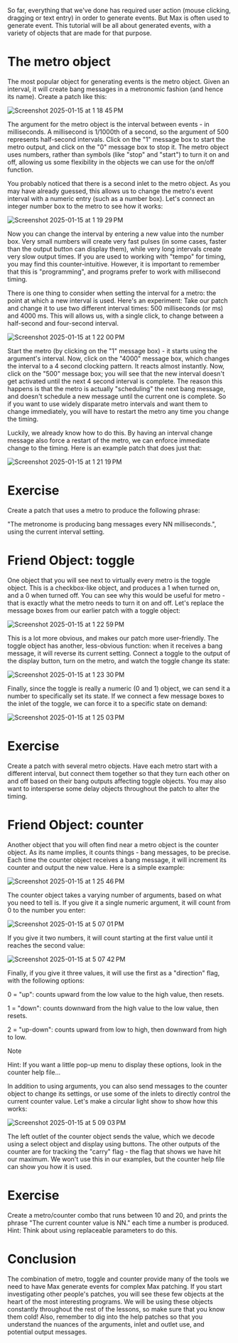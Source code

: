 So far, everything that we've done has required user action (mouse clicking, dragging or text entry) in order to generate events. But Max is often used to generate event. This tutorial will be all about generated events, with a variety of objects that are made for that purpose.

# The metro object
The most popular object for generating events is the metro object. Given an interval, it will create bang messages in a metronomic fashion (and hence its name). Create a patch like this:

![Screenshot 2025-01-15 at 1 18 45 PM](https://github.com/user-attachments/assets/a846d320-d51f-4687-a8a8-861e49e1a03a)

The argument for the metro object is the interval between events - in milliseconds. A millisecond is 1/1000th of a second, so the argument of 500 represents half-second intervals. Click on the "1" message box to start the metro output, and click on the "0" message box to stop it. The metro object uses numbers, rather than symbols (like "stop" and "start") to turn it on and off, allowing us some flexibility in the objects we can use for the on/off function.

You probably noticed that there is a second inlet to the metro object. As you may have already guessed, this allows us to change the metro's event interval with a numeric entry (such as a number box). Let's connect an integer number box to the metro to see how it works:

![Screenshot 2025-01-15 at 1 19 29 PM](https://github.com/user-attachments/assets/bd259470-9690-4ca9-998a-73e6e4a1cce3)

Now you can change the interval by entering a new value into the number box. Very small numbers will create very fast pulses (in some cases, faster than the output button can display them), while very long intervals create very slow output times. If you are used to working with "tempo" for timing, you may find this counter-intuitive. However, it is important to remember that this is "programming", and programs prefer to work with millisecond timing.

There is one thing to consider when setting the interval for a metro: the point at which a new interval is used. Here's an experiment: Take our patch and change it to use two different interval times: 500 milliseconds (or ms) and 4000 ms. This will allows us, with a single click, to change between a half-second and four-second interval.

![Screenshot 2025-01-15 at 1 22 00 PM](https://github.com/user-attachments/assets/bc8daf2e-7b2d-47b0-bedc-7301e5b1e8f3)

Start the metro (by clicking on the "1" message box) - it starts using the argument's interval. Now, click on the "4000" message box, which changes the interval to a 4 second clocking pattern. It reacts almost instantly. Now, click on the "500" message box; you will see that the new interval doesn't get activated until the next 4 second interval is complete. The reason this happens is that the metro is actually "scheduling" the next bang message, and doesn't schedule a new message until the current one is complete. So if you want to use widely disparate metro intervals and want them to change immediately, you will have to restart the metro any time you change the timing.

Luckily, we already know how to do this. By having an interval change message also force a restart of the metro, we can enforce immediate change to the timing. Here is an example patch that does just that:

![Screenshot 2025-01-15 at 1 21 19 PM](https://github.com/user-attachments/assets/9c655a53-cc21-4f84-a96f-c0917735e031)

# Exercise

Create a patch that uses a metro to produce the following phrase:

"The metronome is producing bang messages every NN milliseconds.", using the current interval setting.

# Friend Object: toggle

One object that you will see next to virtually every metro is the toggle object. This is a checkbox-like object, and produces a 1 when turned on, and a 0 when turned off. You can see why this would be useful for metro - that is exactly what the metro needs to turn it on and off. Let's replace the message boxes from our earlier patch with a toggle object:

![Screenshot 2025-01-15 at 1 22 59 PM](https://github.com/user-attachments/assets/161ef70a-adeb-4b3e-8848-20dc89cdd818)

This is a lot more obvious, and makes our patch more user-friendly. The toggle object has another, less-obvious function: when it receives a bang message, it will reverse its current setting. Connect a toggle to the output of the display button, turn on the metro, and watch the toggle change its state:

![Screenshot 2025-01-15 at 1 23 30 PM](https://github.com/user-attachments/assets/cd84711e-469e-436f-9859-9f8a18bc4292)

Finally, since the toggle is really a numeric (0 and 1) object, we can send it a number to specifically set its state. If we connect a few message boxes to the inlet of the toggle, we can force it to a specific state on demand:

![Screenshot 2025-01-15 at 1 25 03 PM](https://github.com/user-attachments/assets/b03ce352-9b54-44a5-8117-bd85846ba760)

# Exercise

Create a patch with several metro objects. Have each metro start with a different interval, but connect them together so that they turn each other on and off based on their bang outputs affecting toggle objects. You may also want to intersperse some delay objects throughout the patch to alter the timing.

# Friend Object: counter
Another object that you will often find near a metro object is the counter object. As its name implies, it counts things - bang messages, to be precise. Each time the counter object receives a bang message, it will increment its counter and output the new value. Here is a simple example:

![Screenshot 2025-01-15 at 1 25 46 PM](https://github.com/user-attachments/assets/c90ff3ae-e87e-4afd-9826-2c54f99849f3)

The counter object takes a varying number of arguments, based on what you need to tell is. If you give it a single numeric argument, it will count from 0 to the number you enter:

![Screenshot 2025-01-15 at 5 07 01 PM](https://github.com/user-attachments/assets/7b630e1f-e6de-48c3-8160-a506b312cf77)

If you give it two numbers, it will count starting at the first value until it reaches the second value:

![Screenshot 2025-01-15 at 5 07 42 PM](https://github.com/user-attachments/assets/c4d15600-1e5e-4832-b598-4055a67b09bd)

Finally, if you give it three values, it will use the first as a "direction" flag, with the following options:

0 = "up": counts upward from the low value to the high value, then resets.

1 = "down": counts downward from the high value to the low value, then resets.

2 = "up-down": counts upward from low to high, then downward from high to low.

> [!NOTE]
> Hint: If you want a little pop-up menu to display these options, look in the counter help file...

In addition to using arguments, you can also send messages to the counter object to change its settings, or use some of the inlets to directly control the current counter value. Let's make a circular light show to show how this works:

![Screenshot 2025-01-15 at 5 09 03 PM](https://github.com/user-attachments/assets/bfa870af-9b41-4efc-9b75-ed43f8e32066)

The left outlet of the counter object sends the value, which we decode using a select object and display using buttons. The other outputs of the counter are for tracking the "carry" flag - the flag that shows we have hit our maximum. We won't use this in our examples, but the counter help file can show you how it is used.

# Exercise
Create a metro/counter combo that runs between 10 and 20, and prints the phrase "The current counter value is NN." each time a number is produced. Hint: Think about using replaceable parameters to do this.

# Conclusion
The combination of metro, toggle and counter provide many of the tools we need to have Max generate events for complex Max patching. If you start investigating other people's patches, you will see these few objects at the heart of the most interesting programs. We will be using these objects constantly throughout the rest of the lessons, so make sure that you know them cold! Also, remember to dig into the help patches so that you understand the nuances of the arguments, inlet and outlet use, and potential output messages.
